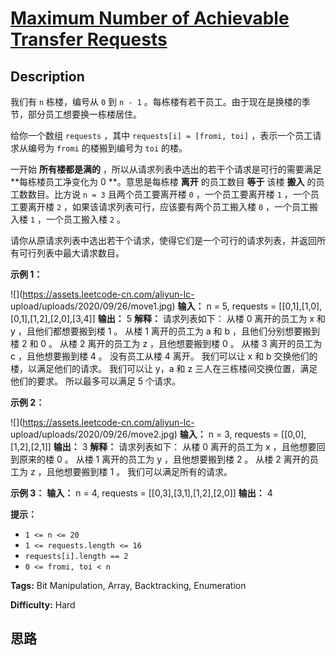 # [Maximum Number of Achievable Transfer Requests][title]

## Description

我们有 `n` 栋楼，编号从 `0` 到 `n - 1` 。每栋楼有若干员工。由于现在是换楼的季节，部分员工想要换一栋楼居住。

给你一个数组 `requests` ，其中 `requests[i] = [fromi, toi]` ，表示一个员工请求从编号为 `fromi`
的楼搬到编号为 `toi` 的楼。

一开始  **所有楼都是满的** ，所以从请求列表中选出的若干个请求是可行的需要满足 **每栋楼员工净变化为 0  **。意思是每栋楼 **离开**
的员工数目 **等于**  该楼 **搬入**  的员工数数目。比方说 `n = 3` 且两个员工要离开楼 `0` ，一个员工要离开楼 `1`
，一个员工要离开楼 `2` ，如果该请求列表可行，应该要有两个员工搬入楼 `0` ，一个员工搬入楼 `1` ，一个员工搬入楼 `2` 。

请你从原请求列表中选出若干个请求，使得它们是一个可行的请求列表，并返回所有可行列表中最大请求数目。



**示例 1：**

![](https://assets.leetcode-cn.com/aliyun-lc-
upload/uploads/2020/09/26/move1.jpg)
            **输入：** n = 5, requests = [[0,1],[1,0],[0,1],[1,2],[2,0],[3,4]]    **输出：** 5    **解释：** 请求列表如下：    从楼 0 离开的员工为 x 和 y ，且他们都想要搬到楼 1 。    从楼 1 离开的员工为 a 和 b ，且他们分别想要搬到楼 2 和 0 。    从楼 2 离开的员工为 z ，且他想要搬到楼 0 。    从楼 3 离开的员工为 c ，且他想要搬到楼 4 。    没有员工从楼 4 离开。    我们可以让 x 和 b 交换他们的楼，以满足他们的请求。    我们可以让 y，a 和 z 三人在三栋楼间交换位置，满足他们的要求。    所以最多可以满足 5 个请求。

**示例 2：**

![](https://assets.leetcode-cn.com/aliyun-lc-
upload/uploads/2020/09/26/move2.jpg)
            **输入：** n = 3, requests = [[0,0],[1,2],[2,1]]    **输出：** 3    **解释：** 请求列表如下：    从楼 0 离开的员工为 x ，且他想要回到原来的楼 0 。    从楼 1 离开的员工为 y ，且他想要搬到楼 2 。    从楼 2 离开的员工为 z ，且他想要搬到楼 1 。    我们可以满足所有的请求。

**示例 3：**
            **输入：** n = 4, requests = [[0,3],[3,1],[1,2],[2,0]]    **输出：** 4    



**提示：**

  * `1 <= n <= 20`
  * `1 <= requests.length <= 16`
  * `requests[i].length == 2`
  * `0 <= fromi, toi < n`


**Tags:** Bit Manipulation, Array, Backtracking, Enumeration

**Difficulty:** Hard

## 思路

[title]: https://leetcode-cn.com/problems/maximum-number-of-achievable-transfer-requests
